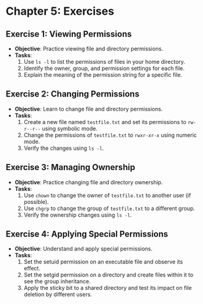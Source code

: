 # Chapter 5: Exercises

## Exercise 1: Viewing Permissions

- **Objective**: Practice viewing file and directory permissions.
- **Tasks**:
  1. Use `ls -l` to list the permissions of files in your home directory.
  2. Identify the owner, group, and permission settings for each file.
  3. Explain the meaning of the permission string for a specific file.

## Exercise 2: Changing Permissions

- **Objective**: Learn to change file and directory permissions.
- **Tasks**:
  1. Create a new file named `testfile.txt` and set its permissions to `rw-r--r--` using symbolic mode.
  2. Change the permissions of `testfile.txt` to `rwxr-xr-x` using numeric mode.
  3. Verify the changes using `ls -l`.

## Exercise 3: Managing Ownership

- **Objective**: Practice changing file and directory ownership.
- **Tasks**:
  1. Use `chown` to change the owner of `testfile.txt` to another user (if possible).
  2. Use `chgrp` to change the group of `testfile.txt` to a different group.
  3. Verify the ownership changes using `ls -l`.

## Exercise 4: Applying Special Permissions

- **Objective**: Understand and apply special permissions.
- **Tasks**:
  1. Set the setuid permission on an executable file and observe its effect.
  2. Set the setgid permission on a directory and create files within it to see the group inheritance.
  3. Apply the sticky bit to a shared directory and test its impact on file deletion by different users.
